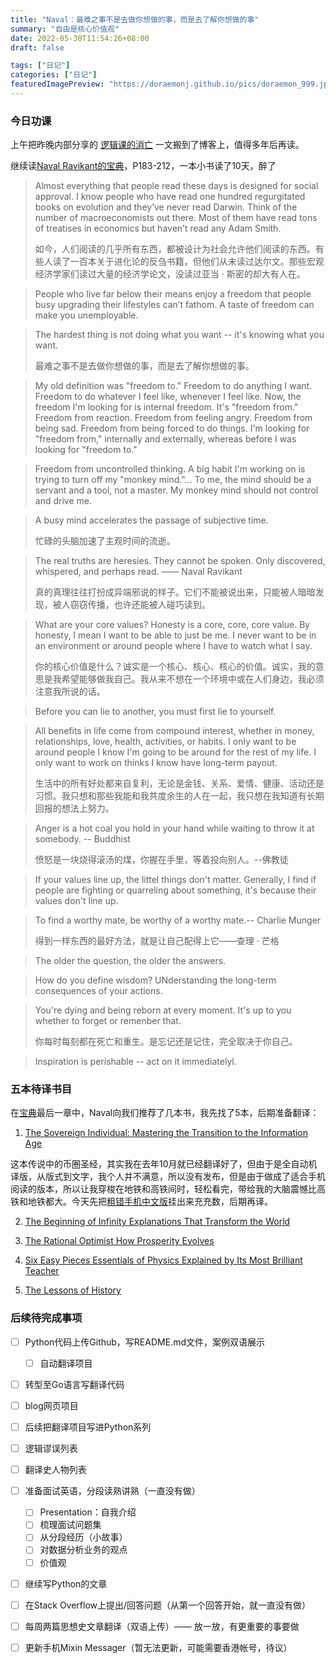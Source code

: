 ```yaml
---
title: "Naval：最难之事不是去做你想做的事，而是去了解你想做的事"
summary: "自由是核心价值观"
date: 2022-05-30T11:54:26+08:00
draft: false

tags: ["日记"]
categories: ["日记"]
featuredImagePreview: "https://doraemonj.github.io/pics/doraemon_999.jpeg"
---
```


### 今日功课

上午把昨晚内部分享的 [逻辑课的消亡](https://doraemonj.github.io/zh-cn/logic_vanished/) 一文搬到了博客上，值得多年后再读。

继续读[Naval Ravikant的宝典](https://doraemonj.github.io/docs/b15_the_almanack_of_naval_ravikant_final/The-Almanack-of-Naval-Ravikant_Final.pdf)，P183-212，一本小书读了10天，醉了

>   Almost everything that people read these days is designed for social approval. I know people who have read one hundred regurgitated books on evolution and they’ve never read Darwin. Think of the number of macroeconomists out there. Most of them have read tons of treatises in economics but haven’t read any Adam Smith.
>
>   如今，人们阅读的几乎所有东西，都被设计为社会允许他们阅读的东西。有些人读了一百本关于进化论的反刍书籍，但他们从未读过达尔文。那些宏观经济学家们读过大量的经济学论文，没读过亚当 · 斯密的却大有人在。

>   People who live far below their means enjoy a freedom that people busy upgrading their lifestyles can’t fathom. A taste of freedom can make you unemployable.

>   The hardest thing is not doing what you want -- it's knowing what you want.
>
>   最难之事不是去做你想做的事，而是去了解你想做的事。

>   My old definition was "freedom to." Freedom to do anything I want. Freedom to do whatever I feel like, whenever I feel like. Now, the freedom I'm looking for is internal freedom. It's "freedom from." Freedom from reaction. Freedom from feeling angry. Freedom from being sad. Freedom from being forced to do things. I'm looking for "freedom from," internally and externally, whereas before I was looking for "freedom to."

>   Freedom from uncontrolled thinking. A big habit I'm working on is trying to turn off my "monkey mind."... To me, the mind should be a servant and a tool, not a master. My monkey mind should not control and drive me.

>   A busy mind accelerates the passage of subjective time.
>
>   忙碌的头脑加速了主观时间的流逝。



>   The real truths are heresies. They cannot be spoken. Only discovered, whispered, and perhaps read. —— Naval Ravikant
>
>   真的真理往往打扮成异端邪说的样子。它们不能被说出来，只能被人暗暗发现，被人窃窃传播，也许还能被人碰巧读到。

>   What are your core values? Honesty is a core, core, core value. By honesty, I mean I want to be able to just be me. I never want to be in an environment or around people where I have to watch what I say.
>
>   你的核心价值是什么？诚实是一个核心、核心、核心的价值。诚实，我的意思是我希望能够做我自己。我从来不想在一个环境中或在人们身边，我必须注意我所说的话。

>   Before you can lie to another, you must first lie to yourself.

>   All benefits in life come from compound interest, whether in money, relationships, love, health, activities, or habits. I only want to be around people I know I'm going to be around for the rest of my life. I only want to work on thinks I know have long-term payout.
>
>   生活中的所有好处都来自复利，无论是金钱、关系、爱情、健康、活动还是习惯。我只想和那些我能和我共度余生的人在一起，我只想在我知道有长期回报的想法上努力。



>   Anger is a hot coal you hold in your hand while waiting to throw it at somebody. -- Buddhist
>
>   愤怒是一块烧得滚汤的煤，你握在手里，等着投向别人。--佛教徒



>   If your values line up, the littel things don't matter. Generally, I find if people are fighting or quarreling about something, it's because their values don't line up.



>   To find a worthy mate, be worthy of a worthy mate.-- Charlie Munger
>
>   得到一样东西的最好方法，就是让自己配得上它——查理 · 芒格

>   The older the question, the older the answers.

>   How do you define wisdom? UNderstanding the long-term consequences of your actions.



>   You're dying and being reborn at every moment. It's up to you whether to forget or remenber that.
>
>   你每时每刻都在死亡和重生。是忘记还是记住，完全取决于你自己。

>   Inspiration is perishable -- act on it immediatelyl.



### 五本待译书目

在[宝典](https://doraemonj.github.io/docs/b15_the_almanack_of_naval_ravikant_final/The-Almanack-of-Naval-Ravikant_Final.pdf)最后一章中，Naval向我们推荐了几本书，我先找了5本，后期准备翻译：

1.   [The Sovereign Individual: Mastering the Transition to the Information Age](https://doraemonj.github.io/docs/b21_the_sovereign_individual/the_sovereign_Individual.pdf)

这本传说中的币圈圣经，其实我在去年10月就已经翻译好了，但由于是全自动机译版，从版式到文字，我个人并不满意，所以没有发布，但是由于做成了适合手机阅读的版本，所以让我穿梭在地铁和高铁间时，轻松看完，带给我的大脑震憾比高铁和地铁都大。今天先把[粗错手机中文版](https://doraemonj.github.io/docs/b21_the_sovereign_individual/The_Sovereign_Individua_中文手机阅读版.pdf)挂出来充充数，后期再译。

2.   [The Beginning of Infinity Explanations That Transform the World](https://doraemonj.github.io/docs/b50_the_beginning_of_infinity/the_beginning_of_infinity_explanations_that_transform_the_world.epub)

3.   [The Rational Optimist How Prosperity Evolves](https://doraemonj.github.io/docs/b51_the_rational_optimist_how_prosperity_evolves/the_rational_optimist_how_prosperity_evolves.epub)

4.   [Six Easy Pieces Essentials of Physics Explained by Its Most Brilliant Teacher](https://doraemonj.github.io/docs/b52_six_easy_pieces_essentials_of_physics_explained_by_its_most_brilliant_teacher/six_easy_pieces_essentials_of_physics_explained_by_its_most_brilliant_teacher.epub)

5.   [The Lessons of History](https://doraemonj.github.io/docs/b53_the_lessons_of_history/the_lessons_of_history.epub)




### 后续待完成事项

-   [ ] Python代码上传Github，写README.md文件，案例双语展示

    -   [ ] 自动翻译项目
-   [ ] 转型至Go语言写翻译代码
-   [ ] blog网页项目
-   [ ] 后续把翻译项目写进Python系列
-   [ ] 逻辑谬误列表
-   [ ] 翻译史人物列表
-   [ ] 准备面试英语，分段读熟讲熟（一直没有做）

    -   [ ] Presentation：自我介绍
    -   [ ] 梳理面试问题集
    -   [ ] 从分段经历（小故事）
    -   [ ] 对数据分析业务的观点
    -   [ ] 价值观
-   [ ] 继续写Python的文章
-   [ ] 在Stack Overflow上提出/回答问题（从第一个回答开始，就一直没有做）
-   [ ] 每周两篇思想史文章翻译（双语上传）—— 放一放，有更重要的事要做
-   [ ] 更新手机Mixin Messager（暂无法更新，可能需要香港帐号，待议）
